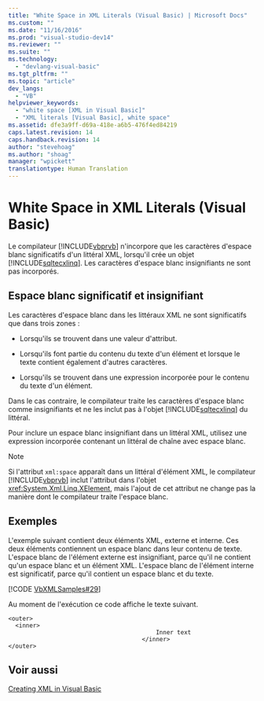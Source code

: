 ```yaml
---
title: "White Space in XML Literals (Visual Basic) | Microsoft Docs"
ms.custom: ""
ms.date: "11/16/2016"
ms.prod: "visual-studio-dev14"
ms.reviewer: ""
ms.suite: ""
ms.technology: 
  - "devlang-visual-basic"
ms.tgt_pltfrm: ""
ms.topic: "article"
dev_langs: 
  - "VB"
helpviewer_keywords: 
  - "white space [XML in Visual Basic]"
  - "XML literals [Visual Basic], white space"
ms.assetid: dfe3a9ff-d69a-418e-a6b5-476f4ed84219
caps.latest.revision: 14
caps.handback.revision: 14
author: "stevehoag"
ms.author: "shoag"
manager: "wpickett"
translationtype: Human Translation
---
```

# White Space in XML Literals (Visual Basic)
Le compilateur [!INCLUDE[vbprvb](../../../../csharp/programming-guide/concepts/linq/includes/vbprvb_md.md)] n'incorpore que les caractères d'espace blanc significatifs d'un littéral XML, lorsqu'il crée un objet [!INCLUDE[sqltecxlinq](../../../../csharp/programming-guide/concepts/linq/includes/sqltecxlinq_md.md)].  Les caractères d'espace blanc insignifiants ne sont pas incorporés.  
  
## Espace blanc significatif et insignifiant  
 Les caractères d'espace blanc dans les littéraux XML ne sont significatifs que dans trois zones :  
  
-   Lorsqu'ils se trouvent dans une valeur d'attribut.  
  
-   Lorsqu'ils font partie du contenu du texte d'un élément et lorsque le texte contient également d'autres caractères.  
  
-   Lorsqu'ils se trouvent dans une expression incorporée pour le contenu du texte d'un élément.  
  
 Dans le cas contraire, le compilateur traite les caractères d'espace blanc comme insignifiants et ne les inclut pas à l'objet [!INCLUDE[sqltecxlinq](../../../../csharp/programming-guide/concepts/linq/includes/sqltecxlinq_md.md)] du littéral.  
  
 Pour inclure un espace blanc insignifiant dans un littéral XML, utilisez une expression incorporée contenant un littéral de chaîne avec espace blanc.  
  
> [!NOTE]
>  Si l'attribut `xml:space` apparaît dans un littéral d'élément XML, le compilateur [!INCLUDE[vbprvb](../../../../csharp/programming-guide/concepts/linq/includes/vbprvb_md.md)] inclut l'attribut dans l'objet <xref:System.Xml.Linq.XElement>, mais l'ajout de cet attribut ne change pas la manière dont le compilateur traite l'espace blanc.  
  
## Exemples  
 L'exemple suivant contient deux éléments XML, externe et interne.  Ces deux éléments contiennent un espace blanc dans leur contenu de texte.  L'espace blanc de l'élément externe est insignifiant, parce qu'il ne contient qu'un espace blanc et un élément XML.  L'espace blanc de l'élément interne est significatif, parce qu'il contient un espace blanc et du texte.  
  
 [!CODE [VbXMLSamples#29](../CodeSnippet/VS_Snippets_VBCSharp/VbXMLSamples#29)]  
  
 Au moment de l'exécution ce code affiche le texte suivant.  
  
```  
<outer>  
  <inner>  
                                          Inner text  
                                      </inner>  
</outer>  
```  
  
## Voir aussi  
 [Creating XML in Visual Basic](../../../../visual-basic/programming-guide/language-features/xml/creating-xml.md)